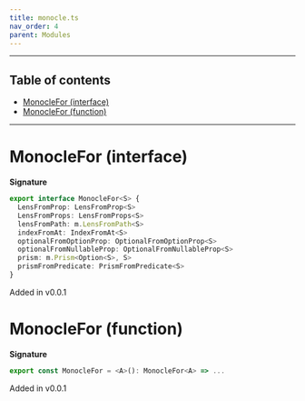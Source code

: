 ```yaml
---
title: monocle.ts
nav_order: 4
parent: Modules
---
```


---

<h2 class="text-delta">Table of contents</h2>

- [MonocleFor (interface)](#monoclefor-interface)
- [MonocleFor (function)](#monoclefor-function)

---

# MonocleFor (interface)

**Signature**

```ts
export interface MonocleFor<S> {
  LensFromProp: LensFromProp<S>
  LensFromProps: LensFromProps<S>
  lensFromPath: m.LensFromPath<S>
  indexFromAt: IndexFromAt<S>
  optionalFromOptionProp: OptionalFromOptionProp<S>
  optionalFromNullableProp: OptionalFromNullableProp<S>
  prism: m.Prism<Option<S>, S>
  prismFromPredicate: PrismFromPredicate<S>
}
```

Added in v0.0.1

# MonocleFor (function)

**Signature**

```ts
export const MonocleFor = <A>(): MonocleFor<A> => ...
```

Added in v0.0.1
